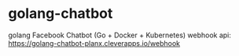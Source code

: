 # golang-chatbot
golang Facebook Chatbot
(Go + Docker + Kubernetes)
webhook api: https://golang-chatbot-planx.cleverapps.io/webhook

